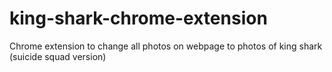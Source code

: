 # king-shark-chrome-extension
Chrome extension to change all photos on webpage to photos of king shark (suicide squad version)

